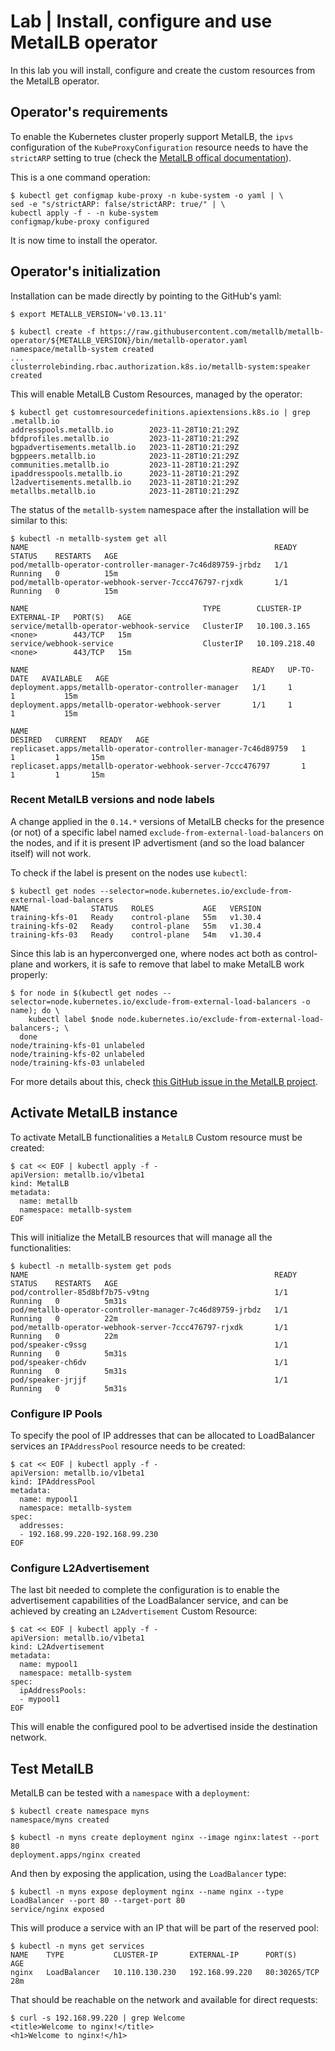 # Lab | Install, configure and use MetalLB operator

In this lab you will install, configure and create the custom resources from
the MetalLB operator.

## Operator's requirements

To enable the Kubernetes cluster properly support MetalLB, the `ipvs`
configuration of the `KubeProxyConfiguration` resource needs to have the
`strictARP` setting to true (check the [MetalLB offical documentation](https://metallb.universe.tf/installation/#preparation)).

This is a one command operation:

```console
$ kubectl get configmap kube-proxy -n kube-system -o yaml | \
sed -e "s/strictARP: false/strictARP: true/" | \
kubectl apply -f - -n kube-system
configmap/kube-proxy configured
```

It is now time to install the operator.

## Operator's initialization

Installation can be made directly by pointing to the GitHub's yaml:

```console
$ export METALLB_VERSION='v0.13.11'

$ kubectl create -f https://raw.githubusercontent.com/metallb/metallb-operator/${METALLB_VERSION}/bin/metallb-operator.yaml
namespace/metallb-system created
...
clusterrolebinding.rbac.authorization.k8s.io/metallb-system:speaker created
```

This will enable MetalLB Custom Resources, managed by the operator:

```console
$ kubectl get customresourcedefinitions.apiextensions.k8s.io | grep .metallb.io
addresspools.metallb.io        2023-11-28T10:21:29Z
bfdprofiles.metallb.io         2023-11-28T10:21:29Z
bgpadvertisements.metallb.io   2023-11-28T10:21:29Z
bgppeers.metallb.io            2023-11-28T10:21:29Z
communities.metallb.io         2023-11-28T10:21:29Z
ipaddresspools.metallb.io      2023-11-28T10:21:29Z
l2advertisements.metallb.io    2023-11-28T10:21:29Z
metallbs.metallb.io            2023-11-28T10:21:29Z
```

The status of the `metallb-system` namespace after the installation will be
similar to this:

```console
$ kubectl -n metallb-system get all
NAME                                                       READY   STATUS    RESTARTS   AGE
pod/metallb-operator-controller-manager-7c46d89759-jrbdz   1/1     Running   0          15m
pod/metallb-operator-webhook-server-7ccc476797-rjxdk       1/1     Running   0          15m

NAME                                       TYPE        CLUSTER-IP      EXTERNAL-IP   PORT(S)   AGE
service/metallb-operator-webhook-service   ClusterIP   10.100.3.165    <none>        443/TCP   15m
service/webhook-service                    ClusterIP   10.109.218.40   <none>        443/TCP   15m

NAME                                                  READY   UP-TO-DATE   AVAILABLE   AGE
deployment.apps/metallb-operator-controller-manager   1/1     1            1           15m
deployment.apps/metallb-operator-webhook-server       1/1     1            1           15m

NAME                                                             DESIRED   CURRENT   READY   AGE
replicaset.apps/metallb-operator-controller-manager-7c46d89759   1         1         1       15m
replicaset.apps/metallb-operator-webhook-server-7ccc476797       1         1         1       15m
```

### Recent MetalLB versions and node labels

A change applied in the `0.14.*` versions of MetalLB checks for the presence (or
not) of a specific label named `exclude-from-external-load-balancers` on the
nodes, and if it is present IP advertisment (and so the load balancer itself)
will not work.

To check if the label is present on the nodes use `kubectl`:

```console
$ kubectl get nodes --selector=node.kubernetes.io/exclude-from-external-load-balancers
NAME              STATUS   ROLES           AGE   VERSION
training-kfs-01   Ready    control-plane   55m   v1.30.4
training-kfs-02   Ready    control-plane   55m   v1.30.4
training-kfs-03   Ready    control-plane   54m   v1.30.4
```

Since this lab is an hyperconverged one, where nodes act both as control-plane
and workers, it is safe to remove that label to make MetalLB work properly:

```console
$ for node in $(kubectl get nodes --selector=node.kubernetes.io/exclude-from-external-load-balancers -o name); do \
    kubectl label $node node.kubernetes.io/exclude-from-external-load-balancers-; \
  done
node/training-kfs-01 unlabeled
node/training-kfs-02 unlabeled
node/training-kfs-03 unlabeled
```

For more details about this, check [this GitHub issue in the MetalLB project](https://github.com/metallb/metallb-operator/issues/490).

## Activate MetalLB instance

To activate MetalLB functionalities a `MetalLB` Custom resource must be created:

```console
$ cat << EOF | kubectl apply -f -
apiVersion: metallb.io/v1beta1
kind: MetalLB
metadata:
  name: metallb
  namespace: metallb-system
EOF
```

This will initialize the MetalLB resources that will manage all the
functionalities:

```console
$ kubectl -n metallb-system get pods
NAME                                                       READY   STATUS    RESTARTS   AGE
pod/controller-85d8bf7b75-v9tng                            1/1     Running   0          5m31s
pod/metallb-operator-controller-manager-7c46d89759-jrbdz   1/1     Running   0          22m
pod/metallb-operator-webhook-server-7ccc476797-rjxdk       1/1     Running   0          22m
pod/speaker-c9ssg                                          1/1     Running   0          5m31s
pod/speaker-ch6dv                                          1/1     Running   0          5m31s
pod/speaker-jrjjf                                          1/1     Running   0          5m31s
```

### Configure IP Pools

To specify the pool of IP addresses that can be allocated to LoadBalancer
services an `IPAddressPool` resource needs to be created:

```console
$ cat << EOF | kubectl apply -f -
apiVersion: metallb.io/v1beta1
kind: IPAddressPool
metadata:
  name: mypool1
  namespace: metallb-system
spec:
  addresses:
  - 192.168.99.220-192.168.99.230
EOF
```

### Configure L2Advertisement

The last bit needed to complete the configuration is to enable the advertisement
capabilities of the LoadBalancer service, and can be achieved by creating an
`L2Advertisement` Custom Resource:

```console
$ cat << EOF | kubectl apply -f -
apiVersion: metallb.io/v1beta1
kind: L2Advertisement
metadata:
  name: mypool1
  namespace: metallb-system
spec:
  ipAddressPools:
  - mypool1
EOF
```

This will enable the configured pool to be advertised inside the destination
network.

## Test MetalLB

MetalLB can be tested with a `namespace` with a `deployment`:

```console
$ kubectl create namespace myns
namespace/myns created

$ kubectl -n myns create deployment nginx --image nginx:latest --port 80
deployment.apps/nginx created
```

And then by exposing the application, using the `LoadBalancer` type:

```console
$ kubectl -n myns expose deployment nginx --name nginx --type LoadBalancer --port 80 --target-port 80
service/nginx exposed
```

This will produce a service with an IP that will be part of the reserved pool:

```console
$ kubectl -n myns get services
NAME    TYPE           CLUSTER-IP       EXTERNAL-IP      PORT(S)        AGE
nginx   LoadBalancer   10.110.130.230   192.168.99.220   80:30265/TCP   28m
```

That should be reachable on the network and available for direct requests:

```console
$ curl -s 192.168.99.220 | grep Welcome
<title>Welcome to nginx!</title>
<h1>Welcome to nginx!</h1>
```

